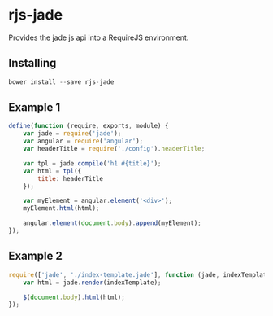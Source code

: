 # rjs-jade

Provides the jade js api into a RequireJS environment.

## Installing
```js
bower install --save rjs-jade
```

## Example 1
```js
define(function (require, exports, module) {
	var jade = require('jade');
	var angular = require('angular');
	var headerTitle = require('./config').headerTitle;

	var tpl = jade.compile('h1 #{title}');
	var html = tpl({
		title: headerTitle
	});

	var myElement = angular.element('<div>');
	myElement.html(html);

	angular.element(document.body).append(myElement);
});
```

## Example 2
```js
require(['jade', './index-template.jade'], function (jade, indexTemplate) {
	var html = jade.render(indexTemplate);

	$(document.body).html(html);
});
```
